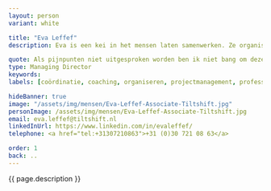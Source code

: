 ```yaml
---
layout: person
variant: white

title: "Eva Leffef"
description: Eva is een kei in het mensen laten samenwerken. Ze organiseert en coördineert complexe en moeizame projecten binnen no-time weer tot leven. Beheerst alle disciplines van digitalisering en laat zich geen knollen voor citroenen verkopen. Haar voorliefde voor de mensen 'die het werk doen' zorgt voor vertrouwen. Iedereen werkt graag met en voor haar. Ze vindt haar werk pas geslaagd als iedereen weer gemotiveerd aan het werk is. Dan is het tijd voor een volgende opdracht.

quote: Als pijnpunten niet uitgesproken worden ben ik niet bang om deze te (laten) benoemen.
type: Managing Director
keywords:
labels: [coördinatie, coaching, organiseren, projectmanagement, professioneel bemoeial]

hideBanner: true
image: "/assets/img/mensen/Eva-Leffef-Associate-Tiltshift.jpg"
personImage: /assets/img/mensen/Eva-Leffef-Associate-Tiltshift.jpg
email: eva.leffef@tiltshift.nl
linkedInUrl: https://www.linkedin.com/in/evaleffef/
telephone: <a href="tel:+31307210863">+31 (0)30 721 08 63</a>

order: 1
back: ..
---
```


{{ page.description }}
